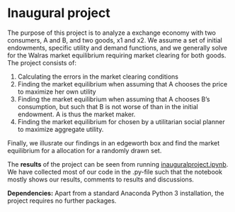 # Inaugural project
The purpose of this project is to analyze a exchange economy with two consumers, A and B, and two goods, x1 and x2. We assume a set of initial endowments, specific utility and demand functions, and we generally solve for the Walras market equilibrium requiring market clearing for both goods. 
The project consists of:
1. Calculating the errors in the market clearing conditions
2. Finding the market equilibrium when assuming that A chooses the price to maximize her own utility
3. Finding the market equilibrium when assuming that A chooses B’s consumption, but such that B is not worse of than in the initial endowment. A is thus the market maker.
4. Finding the market equilibrium for chosen by a utilitarian social planner to maximize aggregate utility.

Finally, we illusrate our findings in an edgeworth box and find the market equilibrium for a allocation for a randomly drawn set.


The **results** of the project can be seen from running [inauguralproject.ipynb](inauguralproject.ipynb). We have collected most of our code in the .py-file such that the notebook mostly shows our results, comments to results and discussions.

**Dependencies:** Apart from a standard Anaconda Python 3 installation, the project requires no further packages.